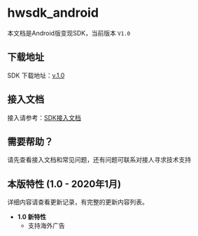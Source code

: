 # hwsdk_android

本文档是Android版变现SDK，当前版本 `V1.0`

## 下载地址

SDK 下载地址：[v.1.0](https://github.com/artwl/hwsdk_ios/releases/tag/V2.4)

## 接入文档

接入请参考：[SDK接入文档](https://github.com/artwl/hwsdk_android/wiki/V1.0-%E6%8E%A5%E5%85%A5%E6%96%87%E6%A1%A3)

## 需要帮助？

请先查看接入文档和常见问题，还有问题可联系对接人寻求技术支持

## 本版特性 (1.0 - 2020年1月)

详细内容请查看更新记录，有完整的更新内容列表。

- **1.0 新特性**
  - 支持海外广告
